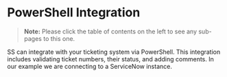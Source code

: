 [title]: # (PowerShell Integration)
[tags]: # (PowerShell)
[priority]: # (50)

# PowerShell Integration

> **Note:** Please click the table of contents on the left to see any sub-pages to this one.

SS can integrate with your ticketing system via PowerShell. This integration includes validating ticket numbers, their status, and adding comments. In our example we are connecting to a ServiceNow instance.
